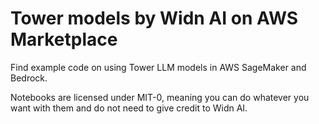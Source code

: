 # Tower models by Widn AI on AWS Marketplace

Find example code on using Tower LLM models in AWS SageMaker and Bedrock.

Notebooks are licensed under MIT-0, meaning you can do whatever you want with them and do not need to give credit to Widn AI.
